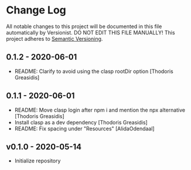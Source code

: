# Change Log

All notable changes to this project will be documented in this file
automatically by Versionist. DO NOT EDIT THIS FILE MANUALLY!
This project adheres to [Semantic Versioning](http://semver.org/).

## 0.1.2 - 2020-06-01

* README: Clarify to avoid using the clasp rootDir option [Thodoris Greasidis]

## 0.1.1 - 2020-06-01

* README: Move clasp login after npm i and mention the npx alternative [Thodoris Greasidis]
* Install clasp as a dev dependency [Thodoris Greasidis]
* README: Fix spacing under "Resources" [AlidaOdendaal]

## v0.1.0 - 2020-05-14

* Initialize repository
